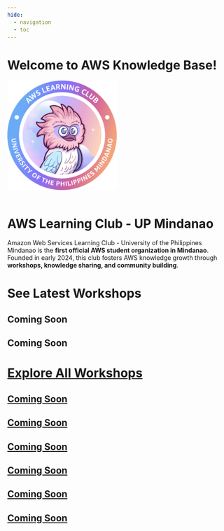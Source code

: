 ```yaml
---
hide:
  - navigation
  - toc
---
```


<!--Di lagi muganaw ang css sa github preview, sa VSCode nuon muwork hahaha-->
<link href="index.css" rel="stylesheet"></link>

<div class='main-container'>
<h1>Welcome to AWS Knowledge Base!</h1>
  <div class='parent-container' id='heading'>
    <div class='card' id='big-card'>
        <img src='assets/logo/alc_logo.png' width='250'>
        <br><br>
        <h1><b>AWS Learning Club - UP Mindanao</b></h1>
        <p>Amazon Web Services Learning Club - University of the Philippines Mindanao is the <b>first official AWS student organization in Mindanao</b>. Founded in early 2024, this club fosters AWS knowledge growth through <b>workshops, knowledge sharing, and community building</b>.</p>
    </div>
    <div class='child-container'>
      <h1>See Latest Workshops</h1>
      <div class='card' id='medium-card'>
          <h2>Coming Soon</h2>
      </div>
      <div class='card' id='medium-card'>
          <h2>Coming Soon</h2>
      </div>
    </div>
  </div>

  <h1><a href=''>Explore All Workshops</a></h1>
  <!--Temporary ra ng links sa pics hahaha-->
  <div class='parent-container' id='body'>
    <a href=''>
      <div class='card' id='small-card'>
        <h2>Coming Soon</h2>
      </div>
    </a>
    <a href=''>
      <div class='card' id='small-card'>
        <h2>Coming Soon</h2>
      </div>
    </a>
    <a href=''>
      <div class='card' id='small-card'>
        <h2>Coming Soon</h2>
      </div>
    </a>
    <a href=''>
      <div class='card' id='small-card'>
        <h2>Coming Soon</h2>
      </div>
    </a>
    <a href=''>
      <div class='card' id='small-card'>
        <h2>Coming Soon</h2>
      </div>
    </a>
    <a href=''>
      <div class='card' id='small-card'>
        <h2>Coming Soon</h2>
      </div>
    </a>
  </div>
</div>
